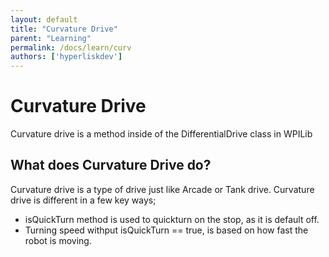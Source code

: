 ```yaml
---
layout: default
title: "Curvature Drive"
parent: "Learning"
permalink: /docs/learn/curv
authors: ['hyperliskdev']
---
```


# Curvature Drive

Curvature drive is a method inside of the DifferentialDrive class in WPILib 

## What does Curvature Drive do?

Curvature drive is a type of drive just like Arcade or Tank drive. Curvature drive is different in a few key ways;

- isQuickTurn method is used to quickturn on the stop, as it is default off.
- Turning speed withput isQuickTurn == true, is based on how fast the robot is moving.

